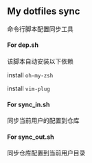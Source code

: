 ## My dotfiles sync
命令行脚本配置同步工具

#### For dep.sh
该脚本自动安装以下依赖

install `oh-my-zsh`

install `vim-plug`


#### For sync_in.sh
同步当前用户的配置到仓库

#### For sync_out.sh
同步仓库配置到当前用户目录

